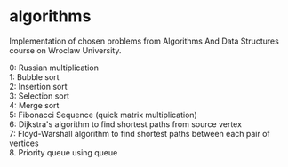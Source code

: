 # algorithms
Implementation of chosen problems from Algorithms And Data Structures course on Wroclaw University.

0: Russian multiplication  
1: Bubble sort  
2: Insertion sort  
3: Selection sort  
4: Merge sort  
5: Fibonacci Sequence (quick matrix multiplication)  
6: Dijkstra's algorithm to find shortest paths from source vertex  
7: Floyd-Warshall algorithm to find shortest paths between each pair of vertices  
8. Priority queue using queue  